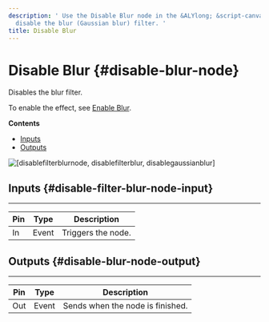 ```yaml
---
description: ' Use the Disable Blur node in the &ALYlong; &script-canvas; editor to
  disable the blur (Gaussian blur) filter. '
title: Disable Blur
---
```

# Disable Blur {#disable-blur-node}

Disables the blur filter\.

To enable the effect, see [Enable Blur](/docs/userguide/rendering/enable/blur-node.md)\.

**Contents**
+ [Inputs](#disable-filter-blur-node-input)
+ [Outputs](#disable-blur-node-output)

![\[disablefilterblurnode, disablefilterblur, disablegaussianblur\]](/images/userguide/scripting/script-canvas/scriptcanvasnodes/script-canvas-disable-blur-node.png)

## Inputs {#disable-filter-blur-node-input}


****

| Pin | Type | Description |
| --- | --- | --- |
| In | Event | Triggers the node\. |

## Outputs {#disable-blur-node-output}


****

| Pin | Type | Description |
| --- | --- | --- |
| Out | Event | Sends when the node is finished\. |